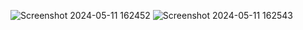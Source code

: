 ![Screenshot 2024-05-11 162452](https://github.com/Shifa630/TB_classification-Gradio-UI-based-/assets/155569106/36190161-ec94-40bb-b611-2fae621a05b2)
![Screenshot 2024-05-11 162543](https://github.com/Shifa630/TB_classification-Gradio-UI-based-/assets/155569106/ee545236-5fbd-4078-a37b-d47e859153dc)

